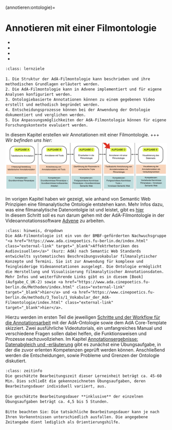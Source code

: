 (annotieren:ontologie)=
# Annotieren mit einer Filmontologie
- [](./Aufgabe_D.md)
- [](./Aufgabe_D_UK-1.md)
- [](./Aufgabe_D_UK-2.md)
- [](./Aufgabe_D_UK-3.md)

```{admonition} Erhebung filmanalytischer Daten durch digitale Annotation mit einer Filmontologie
:class: lernziele

1. Die Struktur der AdA-Filmontologie kann beschrieben und ihre methodischen Grundlagen erläutert werden.
2. Die AdA-Filmontologie kann in Advene implementiert und für eigene Analysen konfiguriert werden.
3. Ontologiebasierte Annotationen können zu einem gegebenen Video erstellt und methodisch begründet werden.
4. Entscheidungsprozesse können bei der Anwendung der Ontologie dokumentiert und verglichen werden.
5. Die Anpassungsmöglichkeiten der AdA-Filmontologie können für eigene Forschungskontexte evaluiert werden.
```

In diesem Kapitel erstellen wir Annotationen mit einer Filmontologie.
+++
*Wir befinden uns hier:*
![Aufgabe 3](../assets/Aufgabenstruktur-04.png)

Im vorigen Kapitel haben wir gezeigt, wie anhand von Semantic Web Prinzipien eine filmanalytische Ontologie entstehen kann. Mehr Infos dazu, was eine filmanalytische Datenontolgie ist und leistet, gibt es [hier](Aufgabe_C) <br>
In diesem Schritt soll es nun darum gehen mit der AdA-Filmontologie in der Videoannotationssoftware <a href="https://www.advene.org/" class="external-link" target="_blank">Advene</a> zu arbeiten. 

```{admonition} Kurz erklärt: Was ist die AdA-Filmontologie?
:class: hinweis, dropdown
Die AdA-Filmontologie ist ein von der BMBF-geförderten Nachwuchsgruppe "<a href="https://www.ada.cinepoetics.fu-berlin.de/index.html" class="external-link" target="_blank">Affektrhetoriken des Audiovisuellen</a>" (kurz: AdA) nach Semantic Web Standards entwickelts systematisches Beschreibungsvokabular filmanalytischer Konzepte und Termini. Sie ist zur Anwendung für komplexe und feingleiderige Videoannotationen ausgelegt. Die Ontologie ermöglicht die Herstellung und Visualisierung filmanalytischer Annotationsdaten. Mehr Infos und weiterführende Links gibt es in diesem [Book](Aufgabe_C_UK-2) sowie <a href="https://www.ada.cinepoetics.fu-berlin.de/Methoden/index.html" class="external-link" target="_blank">hier</a> und <a href="https://www.cinepoetics.fu-berlin.de/methods/3_Tools/1_Vokabular_der_AdA-Filmontologie/index.html" class="external-link" target="_blank">hier</a>.
```
Hierzu werden im ersten Teil die jeweiligen [Schritte und der Workflow für die Annotationsarbeit](Aufgabe_D_UK-1) mit der AdA-Ontologie sowie dem AdA Core-Template skizziert. Zwei ausführliche Videotutorials, ein umfangreiches Manual und verschiedene Fragen sollen dabei helfen, die Funktionsweisen und Prozesse nachzuvollziehen. Im Kapitel [Annotationsergebnisse: Datenabgleich und -erläuterung](Aufgabe_D_UK-2) gibt es zunächst eine Übungsaufgabe, in der die zuvor erlenten Kompetenzen geprüft werden können. Anschließend werden die Entscheidungen, sowie Probleme und Grenzen der Ontologie diskutiert.

```{admonition} Bearbeitungszeit
:class: zeitinfo
Die geschätzte Bearbeitungszeit dieser Lerneinheit beträgt ca. 45-60 Min. Dies schließt die gekennzeichneten Übungsaufgaben, deren Bearbeitungsdauer individuell variiert, aus. 

Die geschätzte Bearbeitungsdauer **inklusive** der einzelnen Übungsaufgaben beträgt ca. 4,5 bis 5 Stunden.

Bitte beachten Sie: Die tatsächliche Bearbeitungsdauer kann je nach Ihren Vorkenntnissen unterschiedlich ausfallen. Die angegebene Zeitangabe dient lediglich als Orientierungshilfe.
```
